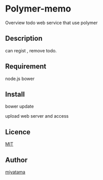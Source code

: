 
Polymer-memo
====

Overview
todo web service that use polymer

## Description
can regist , remove todo. 

## Requirement
node.js
bower

## Install
bower update

upload web server and access

## Licence

[MIT](https://github.com/tcnksm/tool/blob/master/LICENCE)

## Author

[miyatama](https://github.com/miyatama)
